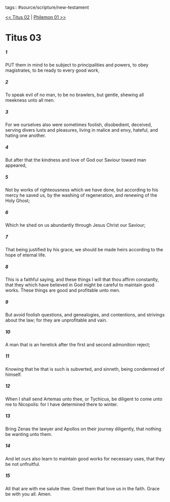 tags:: #source/scripture/new-testament

[<< Titus 02](/New_Testament/17_Titus/Titus_02.md) | [Philemon 01 >>](/New_Testament/18_Philemon/Philemon_01.md)

# Titus 03

##### 1

PUT them in mind to be subject to principalities and powers, to obey magistrates, to be ready to every good work,

##### 2

To speak evil of no man, to be no brawlers, but gentle, shewing all meekness unto all men.

##### 3

For we ourselves also were sometimes foolish, disobedient, deceived, serving divers lusts and pleasures, living in malice and envy, hateful, and hating one another.

##### 4

But after that the kindness and love of God our Saviour toward man appeared,

##### 5

Not by works of righteousness which we have done, but according to his mercy he saved us, by the washing of regeneration, and renewing of the Holy Ghost;

##### 6

Which he shed on us abundantly through Jesus Christ our Saviour;

##### 7

That being justified by his grace, we should be made heirs according to the hope of eternal life.

##### 8

This is a faithful saying, and these things I will that thou affirm constantly, that they which have believed in God might be careful to maintain good works. These things are good and profitable unto men.

##### 9

But avoid foolish questions, and genealogies, and contentions, and strivings about the law; for they are unprofitable and vain.

##### 10

A man that is an heretick after the first and second admonition reject;

##### 11

Knowing that he that is such is subverted, and sinneth, being condemned of himself.

##### 12

When I shall send Artemas unto thee, or Tychicus, be diligent to come unto me to Nicopolis: for I have determined there to winter.

##### 13

Bring Zenas the lawyer and Apollos on their journey diligently, that nothing be wanting unto them.

##### 14

And let ours also learn to maintain good works for necessary uses, that they be not unfruitful.

##### 15

All that are with me salute thee. Greet them that love us in the faith. Grace be with you all. Amen.
